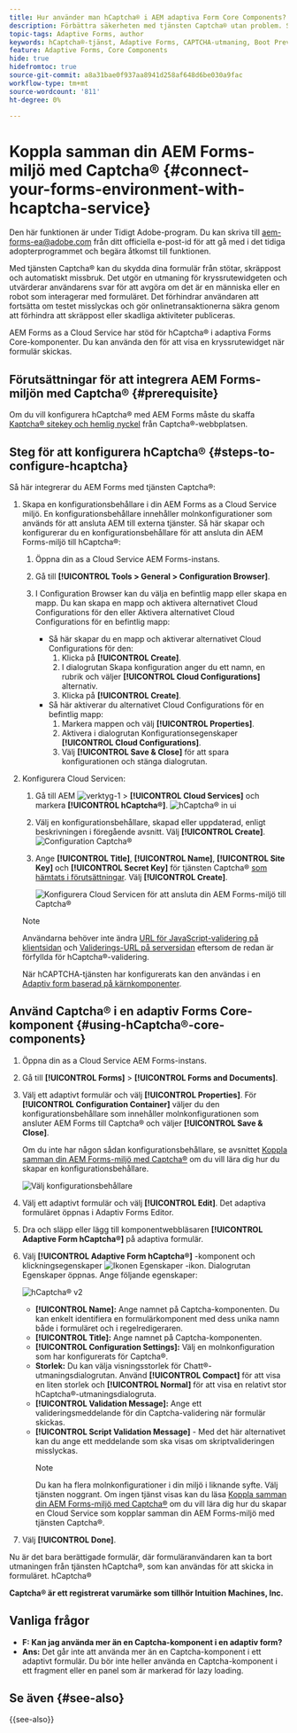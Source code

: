 ```yaml
---
title: Hur använder man hCaptcha® i AEM adaptiva Form Core Components?
description: Förbättra säkerheten med tjänsten Captcha® utan problem. Stegvisa anvisningar inifrån!
topic-tags: Adaptive Forms, author
keywords: hCaptcha®-tjänst, Adaptive Forms, CAPTCHA-utmaning, Boot Prevention, Core Components, säkerhet för att skicka formulär, skydd mot skräppost i formulär
feature: Adaptive Forms, Core Components
hide: true
hidefromtoc: true
source-git-commit: a8a31bae0f937aa8941d258af648d6be030a9fac
workflow-type: tm+mt
source-wordcount: '811'
ht-degree: 0%

---
```


# Koppla samman din AEM Forms-miljö med Captcha® {#connect-your-forms-environment-with-hcaptcha-service}

<span class="preview"> Den här funktionen är under Tidigt Adobe-program. Du kan skriva till aem-forms-ea@adobe.com från ditt officiella e-post-id för att gå med i det tidiga adopterprogrammet och begära åtkomst till funktionen. </span>

Med tjänsten Captcha® kan du skydda dina formulär från stötar, skräppost och automatiskt missbruk. Det utgör en utmaning för kryssrutewidgeten och utvärderar användarens svar för att avgöra om det är en människa eller en robot som interagerar med formuläret. Det förhindrar användaren att fortsätta om testet misslyckas och gör onlinetransaktionerna säkra genom att förhindra att skräppost eller skadliga aktiviteter publiceras.

AEM Forms as a Cloud Service har stöd för hCaptcha® i adaptiva Forms Core-komponenter. Du kan använda den för att visa en kryssrutewidget när formulär skickas.

<!-- ![hCaptcha®](assets/hCaptcha®-challenge.png)-->


## Förutsättningar för att integrera AEM Forms-miljön med Captcha® {#prerequisite}

Om du vill konfigurera hCaptcha® med AEM Forms måste du skaffa [Kaptcha® sitekey och hemlig nyckel](https://docs.hcaptcha.com/switch/#get-your-hcaptcha-sitekey-and-secret-key) från Captcha®-webbplatsen.

## Steg för att konfigurera hCaptcha® {#steps-to-configure-hcaptcha}

Så här integrerar du AEM Forms med tjänsten Captcha®:

1. Skapa en konfigurationsbehållare i din AEM Forms as a Cloud Service miljö. En konfigurationsbehållare innehåller molnkonfigurationer som används för att ansluta AEM till externa tjänster. Så här skapar och konfigurerar du en konfigurationsbehållare för att ansluta din AEM Forms-miljö till hCaptcha®:
   1. Öppna din as a Cloud Service AEM Forms-instans.
   1. Gå till **[!UICONTROL Tools > General > Configuration Browser]**.
   1. I Configuration Browser kan du välja en befintlig mapp eller skapa en mapp. Du kan skapa en mapp och aktivera alternativet Cloud Configurations för den eller Aktivera alternativet Cloud Configurations för en befintlig mapp:

      * Så här skapar du en mapp och aktiverar alternativet Cloud Configurations för den:
         1. Klicka på **[!UICONTROL Create]**.
         1. I dialogrutan Skapa konfiguration anger du ett namn, en rubrik och väljer **[!UICONTROL Cloud Configurations]** alternativ.
         1. Klicka på **[!UICONTROL Create]**.
      * Så här aktiverar du alternativet Cloud Configurations för en befintlig mapp:
         1. Markera mappen och välj **[!UICONTROL Properties]**.
         1. Aktivera i dialogrutan Konfigurationsegenskaper **[!UICONTROL Cloud Configurations]**.
         1. Välj **[!UICONTROL Save & Close]** för att spara konfigurationen och stänga dialogrutan.

1. Konfigurera Cloud Servicen:
   1. Gå till AEM ![verktyg-1](assets/tools-1.png) > **[!UICONTROL Cloud Services]** och markera **[!UICONTROL hCaptcha®]**.
      ![hCaptcha® in ui](assets/hcaptcha-in-ui.png)
   1. Välj en konfigurationsbehållare, skapad eller uppdaterad, enligt beskrivningen i föregående avsnitt. Välj **[!UICONTROL Create]**.
      ![Configuration Captcha®](assets/config-hcaptcha.png)
   1. Ange **[!UICONTROL Title]**, **[!UICONTROL Name]**, **[!UICONTROL Site Key]** och **[!UICONTROL Secret Key]** för tjänsten Captcha® [som hämtats i förutsättningar](#prerequisite). Välj **[!UICONTROL Create]**.

      ![Konfigurera Cloud Servicen för att ansluta din AEM Forms-miljö till Captcha®](assets/create-hcaptcha-config.png)

   >[!NOTE]
   > Användarna behöver inte ändra [URL för JavaScript-validering på klientsidan](https://docs.hcaptcha.com/#add-the-hcaptcha-widget-to-your-webpage) och [Validerings-URL på serversidan](https://docs.hcaptcha.com/#verify-the-user-response-server-side) eftersom de redan är förfyllda för hCaptcha®-validering.

   När hCAPTCHA-tjänsten har konfigurerats kan den användas i en [Adaptiv form baserad på kärnkomponenter](https://experienceleague.adobe.com/en/docs/experience-manager-core-components/using/adaptive-forms/introduction).

## Använd Captcha® i en adaptiv Forms Core-komponent {#using-hCaptcha®-core-components}

1. Öppna din as a Cloud Service AEM Forms-instans.
1. Gå till **[!UICONTROL Forms]** > **[!UICONTROL Forms and Documents]**.
1. Välj ett adaptivt formulär och välj **[!UICONTROL Properties]**. För **[!UICONTROL Configuration Container]** väljer du den konfigurationsbehållare som innehåller molnkonfigurationen som ansluter AEM Forms till Captcha® och väljer **[!UICONTROL Save & Close]**.

   Om du inte har någon sådan konfigurationsbehållare, se avsnittet [Koppla samman din AEM Forms-miljö med Captcha®](#connect-your-forms-environment-with-hcaptcha-service) om du vill lära dig hur du skapar en konfigurationsbehållare.

   ![Välj konfigurationsbehållare](/help/forms/assets/captcha-properties.png)

1. Välj ett adaptivt formulär och välj **[!UICONTROL Edit]**. Det adaptiva formuläret öppnas i Adaptiv Forms Editor.
1. Dra och släpp eller lägg till komponentwebbläsaren **[!UICONTROL Adaptive Form hCaptcha®]** på adaptiva formulär.
1. Välj **[!UICONTROL Adaptive Form hCaptcha®]** -komponent och klickningsegenskaper ![Ikonen Egenskaper](assets/configure-icon.svg) -ikon. Dialogrutan Egenskaper öppnas. Ange följande egenskaper:

   ![hCaptcha® v2](assets/config-hcaptcha-v2.png)

   * **[!UICONTROL Name]:** Ange namnet på Captcha-komponenten. Du kan enkelt identifiera en formulärkomponent med dess unika namn både i formuläret och i regelredigeraren.
   * **[!UICONTROL Title]:** Ange namnet på Captcha-komponenten.
   * **[!UICONTROL Configuration Settings]:** Välj en molnkonfiguration som har konfigurerats för Captcha®.
   * **Storlek:** Du kan välja visningsstorlek för Chatt®-utmaningsdialogrutan. Använd **[!UICONTROL Compact]** för att visa en liten storlek och **[!UICONTROL Normal]** för att visa en relativt stor hCaptcha®-utmaningsdialogruta.<!-- or **[!UICONTROL Invisible]** to validate hCaptcha® without explicitly rendering the checkbox widget on the user interface. -->
   * **[!UICONTROL Validation Message]:** Ange ett valideringsmeddelande för din Captcha-validering när formulär skickas.
   * **[!UICONTROL Script Validation Message]** - Med det här alternativet kan du ange ett meddelande som ska visas om skriptvalideringen misslyckas.
     >[!NOTE]
     >Du kan ha flera molnkonfigurationer i din miljö i liknande syfte. Välj tjänsten noggrant. Om ingen tjänst visas kan du läsa [Koppla samman din AEM Forms-miljö med Captcha®](#connect-your-forms-environment-with-hcaptcha-service) om du vill lära dig hur du skapar en Cloud Service som kopplar samman din AEM Forms-miljö med tjänsten Captcha®.
     <!--* **Error Message:** Provide the error message to display to the user when the Captcha submission fails.-->

1. Välj **[!UICONTROL Done]**.


Nu är det bara berättigade formulär, där formuläranvändaren kan ta bort utmaningen från tjänsten hCaptcha®, som kan användas för att skicka in formuläret. hCaptcha®

**Captcha® är ett registrerat varumärke som tillhör Intuition Machines, Inc.**


## Vanliga frågor

* **F: Kan jag använda mer än en Captcha-komponent i en adaptiv form?**
* **Ans:** Det går inte att använda mer än en Captcha-komponent i ett adaptivt formulär. Du bör inte heller använda en Captcha-komponent i ett fragment eller en panel som är markerad för lazy loading.

## Se även {#see-also}

{{see-also}}
